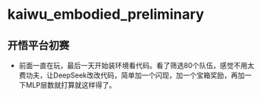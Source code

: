 # kaiwu_embodied_preliminary
## 开悟平台初赛
- 前面一直在玩，最后一天开始装环境看代码。看了筛选80个队伍，感觉不用太费功夫，让DeepSeek改改代码，简单加一个闪现，加一个宝箱奖励，再加一下MLP层数就打算就这样得了。